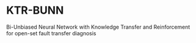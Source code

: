 # KTR-BUNN
Bi-Unbiased Neural Network with Knowledge Transfer and Reinforcement for open-set fault transfer diagnosis
